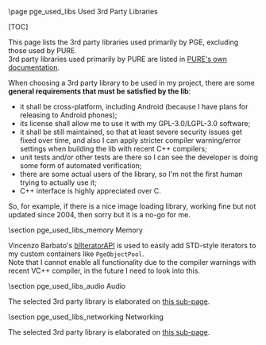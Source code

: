 \page pge_used_libs Used 3rd Party Libraries

[TOC]

This page lists the 3rd party libraries used primarily by PGE, excluding those used by PURE.  
3rd party libraries used primarily by PURE are listed in [PURE's own documentation](https://proof88.github.io/pure-doc/index.html).

When choosing a 3rd party library to be used in my project, there are some **general requirements that must be satisfied by the lib**:
 - it shall be cross-platform, including Android (because I have plans for releasing to Android phones);
 - its license shall allow me to use it with my GPL-3.0/LGPL-3.0 software;
 - it shall be still maintained, so that at least severe security issues get fixed over time, and also I can apply stricter compiler warning/error settings when building the lib with recent C++ compilers;
 - unit tests and/or other tests are there so I can see the developer is doing some form of automated verification;
 - there are some actual users of the library, so I'm not the first human trying to actually use it;
 - C++ interface is highly appreciated over C.
 
So, for example, if there is a nice image loading library, working fine but not updated since 2004, then sorry but it is a no-go for me.

\section pge_used_libs_memory Memory

Vincenzo Barbato's [blIteratorAPI](https://github.com/navyenzo/blIteratorAPI) is used to easily add STD-style iterators to my custom containers like `PgeObjectPool`.  
Note that I cannot enable all functionality due to the compiler warnings with recent VC++ compiler, in the future I need to look into this.

\section pge_used_libs_audio Audio

The selected 3rd party library is elaborated on [this sub-page](#sound).

\section pge_used_libs_networking Networking

The selected 3rd party library is elaborated on [this sub-page](#networking).
